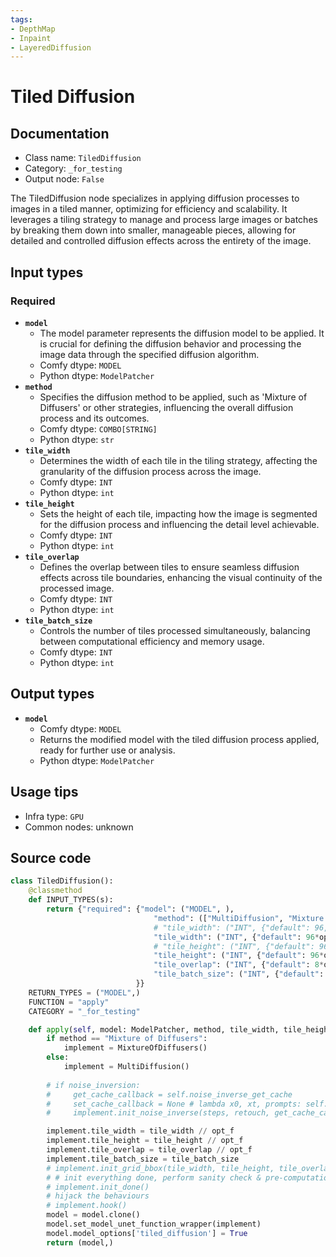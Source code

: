 ```yaml
---
tags:
- DepthMap
- Inpaint
- LayeredDiffusion
---
```


# Tiled Diffusion
## Documentation
- Class name: `TiledDiffusion`
- Category: `_for_testing`
- Output node: `False`

The TiledDiffusion node specializes in applying diffusion processes to images in a tiled manner, optimizing for efficiency and scalability. It leverages a tiling strategy to manage and process large images or batches by breaking them down into smaller, manageable pieces, allowing for detailed and controlled diffusion effects across the entirety of the image.
## Input types
### Required
- **`model`**
    - The model parameter represents the diffusion model to be applied. It is crucial for defining the diffusion behavior and processing the image data through the specified diffusion algorithm.
    - Comfy dtype: `MODEL`
    - Python dtype: `ModelPatcher`
- **`method`**
    - Specifies the diffusion method to be applied, such as 'Mixture of Diffusers' or other strategies, influencing the overall diffusion process and its outcomes.
    - Comfy dtype: `COMBO[STRING]`
    - Python dtype: `str`
- **`tile_width`**
    - Determines the width of each tile in the tiling strategy, affecting the granularity of the diffusion process across the image.
    - Comfy dtype: `INT`
    - Python dtype: `int`
- **`tile_height`**
    - Sets the height of each tile, impacting how the image is segmented for the diffusion process and influencing the detail level achievable.
    - Comfy dtype: `INT`
    - Python dtype: `int`
- **`tile_overlap`**
    - Defines the overlap between tiles to ensure seamless diffusion effects across tile boundaries, enhancing the visual continuity of the processed image.
    - Comfy dtype: `INT`
    - Python dtype: `int`
- **`tile_batch_size`**
    - Controls the number of tiles processed simultaneously, balancing between computational efficiency and memory usage.
    - Comfy dtype: `INT`
    - Python dtype: `int`
## Output types
- **`model`**
    - Comfy dtype: `MODEL`
    - Returns the modified model with the tiled diffusion process applied, ready for further use or analysis.
    - Python dtype: `ModelPatcher`
## Usage tips
- Infra type: `GPU`
- Common nodes: unknown


## Source code
```python
class TiledDiffusion():
    @classmethod
    def INPUT_TYPES(s):
        return {"required": {"model": ("MODEL", ),
                                "method": (["MultiDiffusion", "Mixture of Diffusers"], {"default": "Mixture of Diffusers"}),
                                # "tile_width": ("INT", {"default": 96, "min": 16, "max": 256, "step": 16}),
                                "tile_width": ("INT", {"default": 96*opt_f, "min": 16, "max": MAX_RESOLUTION, "step": 16}),
                                # "tile_height": ("INT", {"default": 96, "min": 16, "max": 256, "step": 16}),
                                "tile_height": ("INT", {"default": 96*opt_f, "min": 16, "max": MAX_RESOLUTION, "step": 16}),
                                "tile_overlap": ("INT", {"default": 8*opt_f, "min": 0, "max": 256*opt_f, "step": 4*opt_f}),
                                "tile_batch_size": ("INT", {"default": 4, "min": 1, "max": MAX_RESOLUTION, "step": 1}),
                            }}
    RETURN_TYPES = ("MODEL",)
    FUNCTION = "apply"
    CATEGORY = "_for_testing"

    def apply(self, model: ModelPatcher, method, tile_width, tile_height, tile_overlap, tile_batch_size):
        if method == "Mixture of Diffusers":
            implement = MixtureOfDiffusers()
        else:
            implement = MultiDiffusion()
        
        # if noise_inversion:
        #     get_cache_callback = self.noise_inverse_get_cache
        #     set_cache_callback = None # lambda x0, xt, prompts: self.noise_inverse_set_cache(p, x0, xt, prompts, steps, retouch)
        #     implement.init_noise_inverse(steps, retouch, get_cache_callback, set_cache_callback, renoise_strength, renoise_kernel_size)

        implement.tile_width = tile_width // opt_f
        implement.tile_height = tile_height // opt_f
        implement.tile_overlap = tile_overlap // opt_f
        implement.tile_batch_size = tile_batch_size
        # implement.init_grid_bbox(tile_width, tile_height, tile_overlap, tile_batch_size)
        # # init everything done, perform sanity check & pre-computations
        # implement.init_done()
        # hijack the behaviours
        # implement.hook()
        model = model.clone()
        model.set_model_unet_function_wrapper(implement)
        model.model_options['tiled_diffusion'] = True
        return (model,)

```
